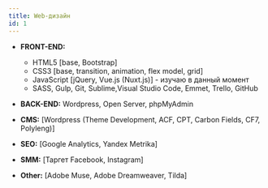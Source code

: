 ```yaml
---
title: Web-дизайн
id: 1
---
```


- **FRONT-END:**
	- HTML5 [base, Bootstrap]
	- CSS3 [base, transition, animation, flex model, grid]
	- JavaScript [jQuery, Vue.js (Nuxt.js)] - изучаю в данный момент
	- SASS, Gulp, Git, Sublime,Visual Studio Code, Emmet, Trello, GitHub</li>

- **BACK-END:** Wordpress, Open Server, phpMyAdmin

- **CMS:** [Wordpress (Theme Development, ACF, CPT, Carbon Fields, CF7, Polyleng)]

- **SEO:** [Google Analytics, Yandex Metrika]

- **SMM:** [Таргет Facebook, Instagram]

- **Other:** [Adobe Muse, Adobe Dreamweaver, Tilda]